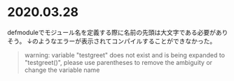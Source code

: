 # 2020.03.28

defmoduleでモジュール名を定義する際に名前の先頭は大文字である必要がありそう。
↓のようなエラーが表示されてコンパイルすることができなかった。

>warning: variable "testgreet" does not exist and is being expanded to "testgreet()", please use parentheses to remove the ambiguity or change the variable name